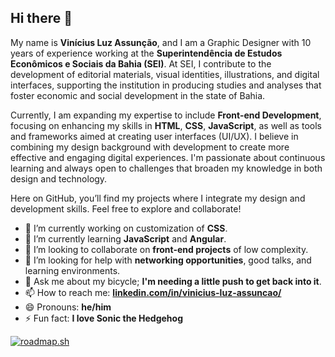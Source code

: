 ## Hi there 👋

My name is **Vinícius Luz Assunção**, and I am a Graphic Designer with 10 years of experience working at the **Superintendência de Estudos Econômicos e Sociais da Bahia (SEI)**. At SEI, I contribute to the development of editorial materials, visual identities, illustrations, and digital interfaces, supporting the institution in producing studies and analyses that foster economic and social development in the state of Bahia.

Currently, I am expanding my expertise to include **Front-end Development**, focusing on enhancing my skills in **HTML**, **CSS**, **JavaScript**, as well as tools and frameworks aimed at creating user interfaces (UI/UX). I believe in combining my design background with development to create more effective and engaging digital experiences. I'm passionate about continuous learning and always open to challenges that broaden my knowledge in both design and technology.

Here on GitHub, you’ll find my projects where I integrate my design and development skills. Feel free to explore and collaborate!

- 🔭 I’m currently working on customization of **CSS**.
- 🌱 I’m currently learning **JavaScript** and **Angular**.
- 👯 I’m looking to collaborate on **front-end projects** of low complexity.
- 🤔 I’m looking for help with **networking opportunities**, good talks, and learning environments.
- 💬 Ask me about my bicycle; **I'm needing a little push to get back into it**.
- 📫 How to reach me: **[linkedin.com/in/vinicius-luz-assuncao/](https://www.linkedin.com/in/vinicius-luz-assuncao/)**
- 😄 Pronouns: **he/him**
- ⚡ Fun fact: **I love Sonic the Hedgehog**


<a href="https://roadmap.sh"><img src="https://roadmap.sh/card/tall/66a64669ee6a29a2edc80a9a?variant=dark" alt="roadmap.sh"/></a>

<!--
**vinicius-luz-assuncao/vinicius-luz-assuncao** is a ✨ _special_ ✨ repository because its `README.md` (this file) appears on your GitHub profile.

Here are some ideas to get you started:


-->
